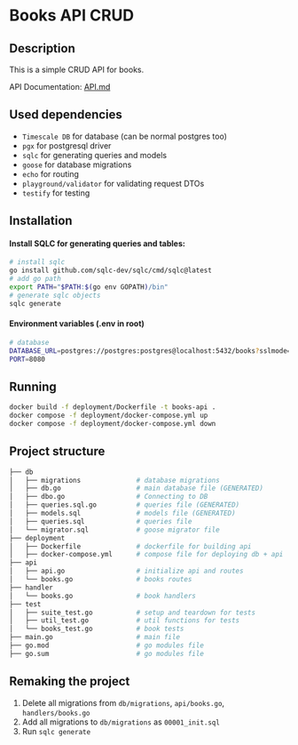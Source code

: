 # Books API CRUD

## Description

This is a simple CRUD API for books.

API Documentation: [API.md](API.md)

## Used dependencies

- `Timescale DB` for database (can be normal postgres too)
- `pgx` for postgresql driver
- `sqlc` for generating queries and models
- `goose` for database migrations
- `echo` for routing
- `playground/validator` for validating request DTOs
- `testify` for testing

## Installation

#### Install SQLC for generating queries and tables:

```sh
# install sqlc
go install github.com/sqlc-dev/sqlc/cmd/sqlc@latest
# add go path
export PATH="$PATH:$(go env GOPATH)/bin"
# generate sqlc objects
sqlc generate
```

#### Environment variables (.env in root)

```sh
# database
DATABASE_URL=postgres://postgres:postgres@localhost:5432/books?sslmode=disable
PORT=8080
```

## Running

```sh
docker build -f deployment/Dockerfile -t books-api .
docker compose -f deployment/docker-compose.yml up
docker compose -f deployment/docker-compose.yml down
```

## Project structure

```sh
├── db
│   ├── migrations              # database migrations
│   ├── db.go                   # main database file (GENERATED)
│   ├── dbo.go                  # Connecting to DB
│   ├── queries.sql.go          # queries file (GENERATED)
│   ├── models.sql              # models file (GENERATED)
│   ├── queries.sql             # queries file
│   └── migrator.sql            # goose migrator file
├── deployment
│   ├── Dockerfile              # dockerfile for building api
│   ├── docker-compose.yml      # compose file for deploying db + api
├── api
│   ├── api.go                  # initialize api and routes
│   └── books.go                # books routes
├── handler
│   └── books.go                # book handlers
├── test
│   ├── suite_test.go           # setup and teardown for tests
│   ├── util_test.go            # util functions for tests
│   └── books_test.go           # book tests
├── main.go                     # main file
├── go.mod                      # go modules file
├── go.sum                      # go modules file
```

## Remaking the project

1. Delete all migrations from `db/migrations`, `api/books.go`, `handlers/books.go`
2. Add all migrations to `db/migrations` as `00001_init.sql`
3. Run `sqlc generate`
